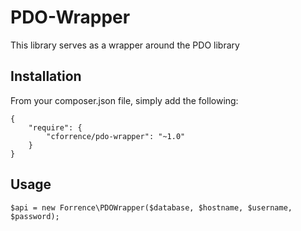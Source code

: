 # PDO-Wrapper

This library serves as a wrapper around the PDO library

## Installation

From your composer.json file, simply add the following:

    {
        "require": {
            "cforrence/pdo-wrapper": "~1.0"
        }
    }

## Usage

    $api = new Forrence\PDOWrapper($database, $hostname, $username, $password);

